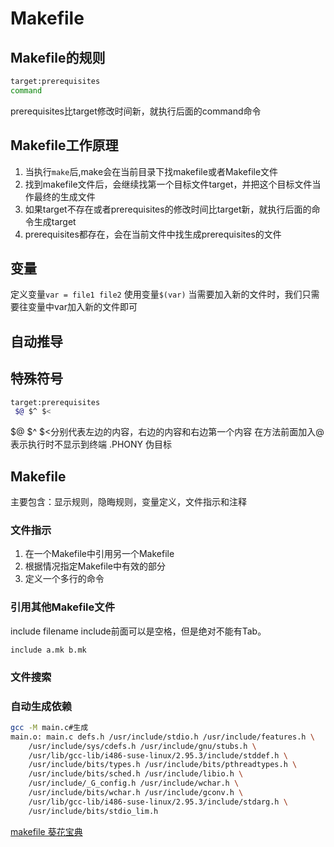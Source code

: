 # Makefile

## Makefile的规则

```bash
target:prerequisites
command
```
prerequisites比target修改时间新，就执行后面的command命令

## Makefile工作原理
1. 当执行`make`后,make会在当前目录下找makefile或者Makefile文件
2. 找到makefile文件后，会继续找第一个目标文件target，并把这个目标文件当作最终的生成文件
3. 如果target不存在或者prerequisites的修改时间比target新，就执行后面的命令生成target
4. prerequisites都存在，会在当前文件中找生成prerequisites的文件

## 变量
定义变量`var = file1 file2`
使用变量`$(var)`
当需要加入新的文件时，我们只需要往变量中var加入新的文件即可

## 自动推导

## 特殊符号
```bash
target:prerequisites
 $@ $^ $<

```
$@ $^ $<分别代表左边的内容，右边的内容和右边第一个内容
在方法前面加入@表示执行时不显示到终端
.PHONY 伪目标

## Makefile
主要包含：显示规则，隐晦规则，变量定义，文件指示和注释
### 文件指示
1. 在一个Makefile中引用另一个Makefile
2. 根据情况指定Makefile中有效的部分
3. 定义一个多行的命令

### 引用其他Makefile文件
   include filename
   include前面可以是空格，但是绝对不能有Tab。

   `include a.mk b.mk`

### 文件搜索


### 自动生成依赖
```bash
gcc -M main.c#生成
main.o: main.c defs.h /usr/include/stdio.h /usr/include/features.h \
    /usr/include/sys/cdefs.h /usr/include/gnu/stubs.h \
    /usr/lib/gcc-lib/i486-suse-linux/2.95.3/include/stddef.h \
    /usr/include/bits/types.h /usr/include/bits/pthreadtypes.h \
    /usr/include/bits/sched.h /usr/include/libio.h \
    /usr/include/_G_config.h /usr/include/wchar.h \
    /usr/include/bits/wchar.h /usr/include/gconv.h \
    /usr/lib/gcc-lib/i486-suse-linux/2.95.3/include/stdarg.h \
    /usr/include/bits/stdio_lim.h

```



[makefile 葵花宝典](https://blog.csdn.net/yredh_114/article/details/69389134)
[](https://sinzz.blog.csdn.net/article/details/133983534)